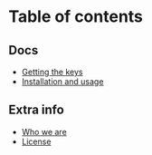 # Table of contents

## Docs

* [Getting the keys](README.md)
* [Installation and usage](<README (1).md>)

## Extra info

* [Who we are](docs/README-EXTRA.md)
* [License](docs/README-LICENSE.md)
